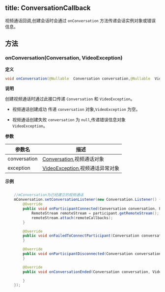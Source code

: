 title: ConversationCallback
---

视频通话回调,创建会话时会通过 `onConversation` 方法传递会话实例对象或错误信息。

## 方法

### onConversation(Conversation, VideoException) 

**定义**   

```java
void onConversation(@Nullable  Conversation conversation,@Nullable  VideoException exception);
```

**说明**

创建视频通话时通过此接口传递 `Conversation` 和 `VideoException`。

* 视频通话创建成功 传递 `conversation` 对象,`VideoException` 为空。

* 视频通话创建失败 `conversation` 为 `null`,传递错误信息对象 `VideoException`。

**参数**

| 参数名 | 描述 |
|---|---|
|conversation|[Conversation](/api/video/android/conversation.html),视频通话对象|
|exception|[VideoException](/api/video/android/video-exception.html),视频通话异常对象|

**示例**

```java

	//mConversation为已经建立的视频通话
	mConversation.setConversationListener(new Conversation.Listener() {
		@Override
		public void onParticipantConnected(Conversation conversation, Participant participant) {
			RemoteStream remoteStream = participant.getRemoteStream();
			remoteStream.attach(remoteCallbacks);
		}

		@Override
		public void onFailedToConnectParticipant(Conversation conversation, Participant participant,VideoException exception) {
		}

		@Override
		public void onParticipantDisconnected(Conversation conversation, Participant participant) {
		}

		@Override
		public void onConversationEnded(Conversation conversation, VideoException exception) {

		}
    });

```
